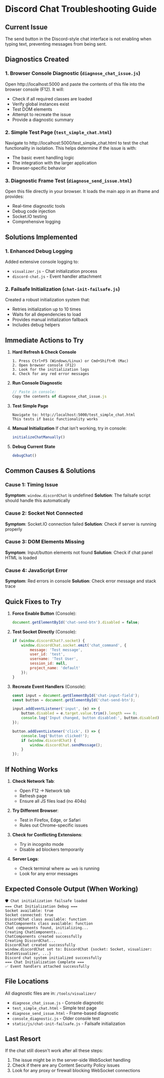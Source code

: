 # Discord Chat Troubleshooting Guide

## Current Issue
The send button in the Discord-style chat interface is not enabling when typing text, preventing messages from being sent.

## Diagnostics Created

### 1. **Browser Console Diagnostic** (`diagnose_chat_issue.js`)
Open http://localhost:5000 and paste the contents of this file into the browser console (F12). It will:
- Check if all required classes are loaded
- Verify global instances exist
- Test DOM elements
- Attempt to recreate the issue
- Provide a diagnostic summary

### 2. **Simple Test Page** (`test_simple_chat.html`)
Navigate to http://localhost:5000/test_simple_chat.html to test the chat functionality in isolation. This helps determine if the issue is with:
- The basic event handling logic
- The integration with the larger application
- Browser-specific behavior

### 3. **Diagnostic Frame Test** (`diagnose_send_issue.html`)
Open this file directly in your browser. It loads the main app in an iframe and provides:
- Real-time diagnostic tools
- Debug code injection
- Socket.IO testing
- Comprehensive logging

## Solutions Implemented

### 1. **Enhanced Debug Logging**
Added extensive console logging to:
- `visualizer.js` - Chat initialization process
- `discord-chat.js` - Event handler attachment

### 2. **Failsafe Initialization** (`chat-init-failsafe.js`)
Created a robust initialization system that:
- Retries initialization up to 10 times
- Waits for all dependencies to load
- Provides manual initialization fallback
- Includes debug helpers

## Immediate Actions to Try

1. **Hard Refresh & Check Console**
   ```
   1. Press Ctrl+F5 (Windows/Linux) or Cmd+Shift+R (Mac)
   2. Open browser console (F12)
   3. Look for the initialization logs
   4. Check for any red error messages
   ```

2. **Run Console Diagnostic**
   ```javascript
   // Paste in console:
   Copy the contents of diagnose_chat_issue.js
   ```

3. **Test Simple Page**
   ```
   Navigate to: http://localhost:5000/test_simple_chat.html
   This tests if basic functionality works
   ```

4. **Manual Initialization**
   If chat isn't working, try in console:
   ```javascript
   initializeChatManually()
   ```

5. **Debug Current State**
   ```javascript
   debugChat()
   ```

## Common Causes & Solutions

### Cause 1: Timing Issue
**Symptom**: `window.discordChat` is undefined
**Solution**: The failsafe script should handle this automatically

### Cause 2: Socket Not Connected
**Symptom**: Socket.IO connection failed
**Solution**: Check if server is running properly

### Cause 3: DOM Elements Missing
**Symptom**: Input/button elements not found
**Solution**: Check if chat panel HTML is loaded

### Cause 4: JavaScript Error
**Symptom**: Red errors in console
**Solution**: Check error message and stack trace

## Quick Fixes to Try

1. **Force Enable Button** (Console):
   ```javascript
   document.getElementById('chat-send-btn').disabled = false;
   ```

2. **Test Socket Directly** (Console):
   ```javascript
   if (window.discordChat?.socket) {
       window.discordChat.socket.emit('chat_command', {
           message: 'Test message',
           user_id: 'test',
           username: 'Test User',
           session_id: null,
           project_name: 'default'
       });
   }
   ```

3. **Recreate Event Handlers** (Console):
   ```javascript
   const input = document.getElementById('chat-input-field');
   const button = document.getElementById('chat-send-btn');
   
   input.addEventListener('input', (e) => {
       button.disabled = e.target.value.trim().length === 0;
       console.log('Input changed, button disabled:', button.disabled);
   });
   
   button.addEventListener('click', () => {
       console.log('Button clicked!');
       if (window.discordChat) {
           window.discordChat.sendMessage();
       }
   });
   ```

## If Nothing Works

1. **Check Network Tab**:
   - Open F12 → Network tab
   - Refresh page
   - Ensure all JS files load (no 404s)

2. **Try Different Browser**:
   - Test in Firefox, Edge, or Safari
   - Rules out Chrome-specific issues

3. **Check for Conflicting Extensions**:
   - Try in incognito mode
   - Disable ad blockers temporarily

4. **Server Logs**:
   - Check terminal where `aw web` is running
   - Look for any error messages

## Expected Console Output (When Working)

```
🛡️ Chat initialization failsafe loaded
=== Chat Initialization Debug ===
Socket available: true
Socket connected: true
DiscordChat class available: function
ChatComponents class available: function
Chat components found, initializing...
Creating ChatComponents...
ChatComponents created successfully
Creating DiscordChat...
DiscordChat created successfully
window.discordChat set to: DiscordChat {socket: Socket, visualizer: StateVisualizer, ...}
Discord chat system initialized successfully
=== Chat Initialization Complete ===
✅ Event handlers attached successfully
```

## File Locations

All diagnostic files are in: `/tools/visualizer/`
- `diagnose_chat_issue.js` - Console diagnostic
- `test_simple_chat.html` - Simple test page
- `diagnose_send_issue.html` - Frame-based diagnostic
- `console_diagnostic.js` - Older console test
- `static/js/chat-init-failsafe.js` - Failsafe initialization

## Last Resort

If the chat still doesn't work after all these steps:
1. The issue might be in the server-side WebSocket handling
2. Check if there are any Content Security Policy issues
3. Look for any proxy or firewall blocking WebSocket connections